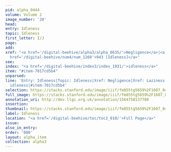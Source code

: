 ```yaml
---
pid: alpha_0444
volume: Volume 2
image_number: '20'
head: 
entry: Idleness
topic: Idleness
first_letter: I/J
page: 
add: 
xref: "<a href='/digital-beehive/alpha3/alpha_0635/'>Negligence</a>|<a href='/digital-beehive/alpha3/alpha_0523/'>Laziness</a>|<a
  href='/digital-beehive/num4/num_1260'>943 [Idleness]</a>"
see: 
index: "<a href='/digital-beehive/index3/index_1931/'>idleness</a>"
item: "#item-7017cd5b4"
unparsed: 
line: 'Entry: Idleness|Topic: Idleness|Xref: Negligence|Xref: Laziness|Xref: 943 [Idleness]|Index:
  idleness|#item-7017cd5b4'
selection: https://stacks.stanford.edu/image/iiif/fm855tg5659%2F1607_0487/781,3731,2893,568/full/0/default.jpg
full_image: https://stacks.stanford.edu/image/iiif/fm855tg5659%2F1607_0487/full/full/0/default.jpg
annotation_uri: http://dev.llgc.org.uk/annotation/1564758137780
insertion: 
thumbnail: https://stacks.stanford.edu/image/iiif/fm855tg5659%2F1607_0487/781,3731,600,180/250,/0/default.jpg
label: Idleness
location: "<a href='/digital-beehive/toc/toc2_010/'>Full Page</a>"
issue: 
also_in_entry: 
order: '000'
layout: alpha_item
collection: alpha3
---
```

